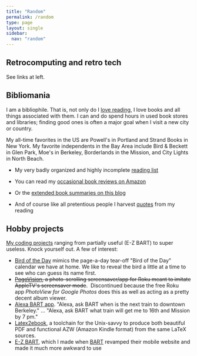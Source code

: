 ```yaml
---
title: "Random"
permalink: /random
type: page
layout: single
sidebar:
  nav: "random"
---
```


## Retrocomputing and retro tech

See links at left.

## Bibliomania

I am a bibliophile.  That is, not only do I [love reading](/reading), I love books
and all things associated with them.  I can and do spend hours in used
book stores and libraries; finding good ones is often a major goal when I
visit a new city or country.

My all-time favorites in the US are Powell's in Portland and
Strand Books in New York.  My favorite independents in the Bay Area
include Bird & Beckett in Glen Park, Moe's in Berkeley, Borderlands in
the Mission, and City Lights in North Beach.

- My very badly organized and highly incomplete [reading list](/reading)

- You can read my [occasional book reviews on
Amazon](https://www.amazon.com/gp/profile/amzn1.account.AFVJOUDG4KIYJVQIOKHODUDCCB4Q/ref=cm_cr_dp_d_pdp?ie=UTF8)

- Or the [extended book summaries on this
blog](/category/Book+summary)

- And of course like all pretentious people I harvest
[quotes](/quotes.md) from my reading

## Hobby projects

[My coding projects](https://github.com/armandofox) ranging from
partially useful (E-Z BART) to super useless. Knock yourself out.  A
few of interest:

-  [Bird of the Day](https://birdoftheday.armandofox.com) mimics the
page-a-day tear-off "Bird of the Day" calendar we have at home.  We
like to reveal the bird a little at a time to see who can guess its
name first.
-   ~~[PogoVision](https://github.com/armandofox/PogoVision-server), a photo-scrolling screensaver/app for Roku meant to imitate AppleTV's screensaver mode~~.  Discontinued because the free Roku app *PhotoView for Google Photos* does this as well as acting as a pretty decent album viewer.
-   [Alexa BART app](https://github.com/armandofox/alexa-bart-py). "Alexa, ask BART when is the next train to downtown Berkeley." ... "Alexa, ask BART what train will get me to 16th and Mission by 7 pm."
-   [Latex2ebook](https://github.com/armandofox/latex2ebook), a toolchain for the Unix-savvy to produce both beautiful PDF and functional AZW (Amazon Kindle format) from the same LaTeX sources.
-   [E-Z BART](https://github.com/armandofox/ezbart), which I made
when [BART](https://bart.gov) revamped their mobile website and made it much more awkward
to use
